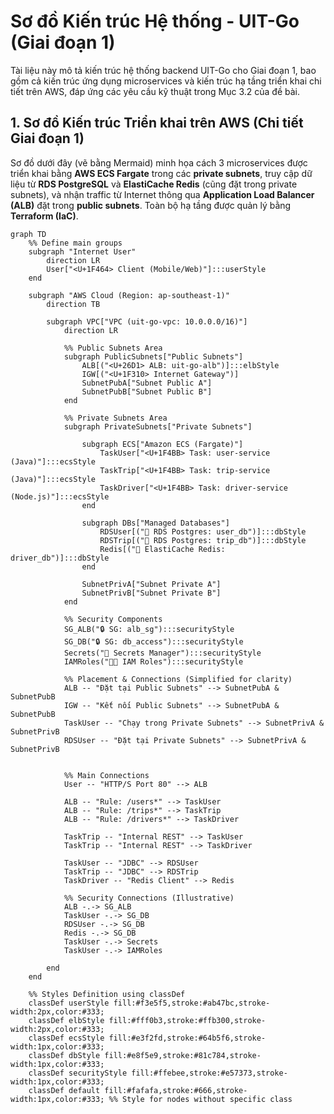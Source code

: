 # Sơ đồ Kiến trúc Hệ thống - UIT-Go (Giai đoạn 1)

Tài liệu này mô tả kiến trúc hệ thống backend UIT-Go cho Giai đoạn 1, bao gồm cả kiến trúc ứng dụng microservices và kiến trúc hạ tầng triển khai chi tiết trên AWS, đáp ứng các yêu cầu kỹ thuật trong Mục 3.2 của đề bài.

## 1. Sơ đồ Kiến trúc Triển khai trên AWS (Chi tiết Giai đoạn 1)

Sơ đồ dưới đây (vẽ bằng Mermaid) minh họa cách 3 microservices được triển khai bằng **AWS ECS Fargate** trong các **private subnets**, truy cập dữ liệu từ **RDS PostgreSQL** và **ElastiCache Redis** (cũng đặt trong private subnets), và nhận traffic từ Internet thông qua **Application Load Balancer (ALB)** đặt trong **public subnets**. Toàn bộ hạ tầng được quản lý bằng **Terraform (IaC)**.

```mermaid
graph TD
    %% Define main groups
    subgraph "Internet User"
        direction LR
        User["<U+1F464> Client (Mobile/Web)"]:::userStyle
    end

    subgraph "AWS Cloud (Region: ap-southeast-1)"
        direction TB

        subgraph VPC["VPC (uit-go-vpc: 10.0.0.0/16)"]
            direction LR

            %% Public Subnets Area
            subgraph PublicSubnets["Public Subnets"]
                ALB[("<U+26D1> ALB: uit-go-alb")]:::elbStyle
                IGW[("<U+1F310> Internet Gateway")]
                SubnetPubA["Subnet Public A"]
                SubnetPubB["Subnet Public B"]
            end

            %% Private Subnets Area
            subgraph PrivateSubnets["Private Subnets"]

                subgraph ECS["Amazon ECS (Fargate)"]
                    TaskUser["<U+1F4BB> Task: user-service (Java)"]:::ecsStyle
                    TaskTrip["<U+1F4BB> Task: trip-service (Java)"]:::ecsStyle
                    TaskDriver["<U+1F4BB> Task: driver-service (Node.js)"]:::ecsStyle
                end

                subgraph DBs["Managed Databases"]
                    RDSUser[("💾 RDS Postgres: user_db")]:::dbStyle
                    RDSTrip[("💾 RDS Postgres: trip_db")]:::dbStyle
                    Redis[("💾 ElastiCache Redis: driver_db")]:::dbStyle
                end

                SubnetPrivA["Subnet Private A"]
                SubnetPrivB["Subnet Private B"]
            end

            %% Security Components
            SG_ALB("🔒 SG: alb_sg"):::securityStyle
            SG_DB("🔒 SG: db_access"):::securityStyle
            Secrets("🔑 Secrets Manager"):::securityStyle
            IAMRoles("🧑‍💼 IAM Roles"):::securityStyle

            %% Placement & Connections (Simplified for clarity)
            ALB -- "Đặt tại Public Subnets" --> SubnetPubA & SubnetPubB
            IGW -- "Kết nối Public Subnets" --> SubnetPubA & SubnetPubB
            TaskUser -- "Chạy trong Private Subnets" --> SubnetPrivA & SubnetPrivB
            RDSUser -- "Đặt tại Private Subnets" --> SubnetPrivA & SubnetPrivB


            %% Main Connections
            User -- "HTTP/S Port 80" --> ALB

            ALB -- "Rule: /users*" --> TaskUser
            ALB -- "Rule: /trips*" --> TaskTrip
            ALB -- "Rule: /drivers*" --> TaskDriver

            TaskTrip -- "Internal REST" --> TaskUser
            TaskTrip -- "Internal REST" --> TaskDriver

            TaskUser -- "JDBC" --> RDSUser
            TaskTrip -- "JDBC" --> RDSTrip
            TaskDriver -- "Redis Client" --> Redis

            %% Security Connections (Illustrative)
            ALB -.-> SG_ALB
            TaskUser -.-> SG_DB
            RDSUser -.-> SG_DB
            Redis -.-> SG_DB
            TaskUser -.-> Secrets
            TaskUser -.-> IAMRoles

        end
    end

    %% Styles Definition using classDef
    classDef userStyle fill:#f3e5f5,stroke:#ab47bc,stroke-width:2px,color:#333;
    classDef elbStyle fill:#fff0b3,stroke:#ffb300,stroke-width:2px,color:#333;
    classDef ecsStyle fill:#e3f2fd,stroke:#64b5f6,stroke-width:1px,color:#333;
    classDef dbStyle fill:#e8f5e9,stroke:#81c784,stroke-width:1px,color:#333;
    classDef securityStyle fill:#ffebee,stroke:#e57373,stroke-width:1px,color:#333;
    classDef default fill:#fafafa,stroke:#666,stroke-width:1px,color:#333; %% Style for nodes without specific class
```
